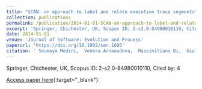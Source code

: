 ```yaml
---
title: "SCAN: an approach to label and relate execution trace segments"
collection: publications
permalink: /publication/2014-01-01-SCAN-an-approach-to-label-and-relate-execution-trace-segments
excerpt: 'Springer, Chichester, UK, Scopus ID: 2-s2.0-84980010110, Cited by: 4'
date: 2014-01-01
venue: 'Journal of Software: Evolution and Process'
paperurl: 'https://doi.org/10.1002/smr.1695'
citation: ' Soumaya Medini,  Venera Arnaoudova,  Massimiliano Di,  Giuliano Antoniol,  Yann{-}Ga{\&quot;{e}}l Gu{\&apos;{e}}h{\&apos;{e}}neuc,  Paolo Tonella, &quot;SCAN: an approach to label and relate execution trace segments.&quot; Journal of Software: Evolution and Process, 2014.'
---
```

Springer, Chichester, UK, Scopus ID: 2-s2.0-84980010110, Cited by: 4

[Access paper here](https://doi.org/10.1002/smr.1695){:target="_blank"}
